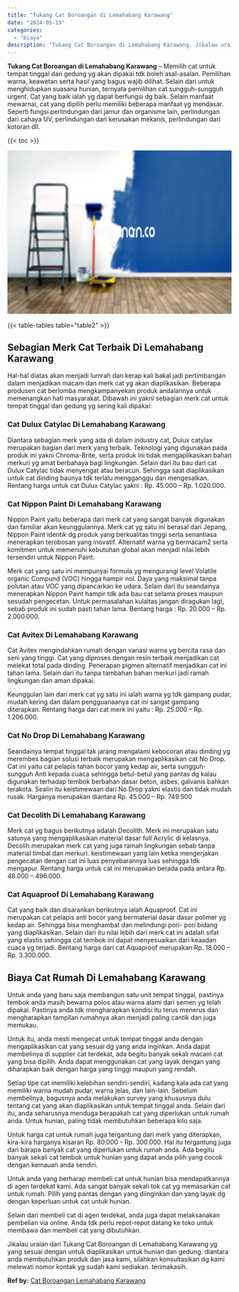 ```yaml
---
title: "Tukang Cat Boroangan di Lemahabang Karawang"
date: "2024-05-19"
categories: 
  - "biaya"
description: "Tukang Cat Boroangan di Lemahabang Karawang. Jikalau uraian dari Tukang Cat Boroangan di Lemahabang Karawang yg yang sesuai dengan untuk diaplikasikan untuk..."
---
```


**Tukang Cat Boroangan di Lemahabang Karawang** – Memilih cat untuk tempat tinggal dan gedung yg akan dipakai tdk boleh asal-asalan. Pemilihan warna, keawetan serta hasil yang bagus wajib dilihat. Selain dari untuk menghidupkan suasana hunian, ternyata pemilihan cat sungguh-sungguh urgent. Cat yang baik ialah yg dapat berfungsi dg baik. Selain manfaat mewarnai, cat yang dipilih perlu memiliki beberapa manfaat yg mendasar. Seperti fungsi perlindungan dari jamur dan organisme lain, perlindungan dari cahaya UV, perlindungan dari kerusakan mekanis, perlindungan dari kotoran dll.

{{< toc >}}

![Tukang Cat Boroangan di Lemahabang Karawang](/images/jasa-cat-murah11.png)

{{< table-tables table="table2" >}}

## Sebagian Merk Cat Terbaik Di Lemahabang Karawang

Hal-hal diatas akan menjadi lumrah dan kerap kali bakal jadi pertimbangan dalam menjadikan macam dan merk cat yg akan diaplikasikan. Beberapa produsen cat berlomba mengkampanyekan produk andalannya untuk memenangkan hati masyarakat. Dibawah ini yakni sebagian merk cat untuk tempat tinggal dan gedung yg sering kali dipakai:

### Cat Dulux Catylac Di Lemahabang Karawang

Diantara sebagian merk yang ada di dalam industry cat, Dulux catylax merupakan bagian dari merk yang terbaik. Teknologi yang digunakan pada produk ini yakni Chroma-Brite, serta produk ini tidak mengaplikasikan bahan merkuri yg amat berbahaya bagi lingkungan. Selain dari itu bau dari cat Dulux Catylac tidak menyengat atau beracun. Sehingga saat diaplikasikan untuk cat dinding baunya tdk terlalu mengganggu dan mengesalkan. Rentang harga untuk cat Dulux Catylac yakni : Rp. 45.000 – Rp. 1.020.000.

### Cat Nippon Paint Di Lemahabang Karawang

Nippon Paint yaitu beberapa dari merk cat yang sangat banyak digunakan dan familiar akan keunggulannya. Merk cat yg satu ini berasal dari Jepang, Nippon Paint identik dg produk yang berkualitas tinggi serta senantiasa menerapkan terobosan yang inovatif. Alternatif warna yg bermacam2 serta komitmen untuk memenuhi kebutuhan global akan menjadi nilai lebih tersendiri untuk Nippon Paint.

Merk cat yang satu ini mempunyai formula yg mengurangi level Volatile organic Compund (VOC) hingga hampir nol. Daya yang maksimal tanpa polutan atau VOC yang dipancarkan ke udara. Selain dari itu seandainya menerapkan Nippon Paint hampir tdk ada bau cat selama proses maupun sesudah pengecetan. Untuk permasalahan kulaitas jangan diragukan lagi, sebab produk ini sudah pasti tahan lama. Bentang harga : Rp. 20.000 – Rp. 2.000.000.

### Cat Avitex Di Lemahabang Karawang

Cat Avitex mengindahkan rumah dengan variasi warna yg bercita rasa dan seni yang tinggi. Cat yang diproses dengan resin terbaik menjadikan cat melekat total pada dinding. Penerapan pigmen alternatif menjadikan cat ini tahan lama. Selain dari itu tanpa tambahan bahan merkuri jadi ramah lingkungan dan aman dipakai.

Keunggulan lain dari merk cat yg satu ini ialah warna yg tdk gampang pudar, mudah kering dan dalam pengguanaanya cat ini sangat gampang diterapkan. Rentang harga dari cat merk ini yaitu : Rp. 25.000 – Rp. 1.206.000.

### Cat No Drop Di Lemahabang Karawang

Seandainya tempat tinggal tak jarang mengalami kebocoran atau dinding yg merembes bagian solusi terbaik merupakan mengaplikasikan cat No Drop. Cat ini yaitu cat pelapis tahan bocor yang kedap air, serta sungguh-sungguh Anti kepada cuaca sehingga betul-betul yang pantas dg kalau digunakan terhadap tembok berbahan dasar beton, asbes, galvanis bahkan terakota. Sealin itu keistimewaan dari No Drop yakni elastis dan tidak mudah rusak. Harganya merupakan diantara Rp. 45.000 – Rp. 749.500

### Cat Decolith Di Lemahabang Karawang

Merk cat yg bagus berikutnya adalah Decolith. Merk ini merupakan satu satunya yang mengaplikasikan material dasar full Acrylic di kelasnya. Decolih merupakan merk cat yang juga ramah lingkungan sebab tanpa material timbal dan merkuri. keistimewaan yang lain ketika mengerjakan pengecatan dengan cat ini luas penyebarannya luas sehingga tdk mengapur. Rentang harga untuk cat ini merupakan berada pada antara Rp. 48.000 – 496.000.

### Cat Aquaproof Di Lemahabang Karawang

Cat yang baik dan disarankan berikutnya ialah Aquaproof. Cat ini merupakan cat pelapis anti bocor yang bermaterial dasar dasar polimer yg kedap air. Sehingga bisa menghambat dan melindungi pori- pori bidang yang diaplikasikan. Selain dari itu nilai lebih dari merk cat ini adalah sifat yang elastis sehingga cat tembok ini dapat menyesuaikan dari keaadan cuaca yg terjadi. Bentang harga dari cat Aquaproof merupakan Rp. 18.000 – Rp. 3.300.000.

## Biaya Cat Rumah Di Lemahabang Karawang

Untuk anda yang baru saja membangun satu unit tempat tinggal, pastinya tembok anda masih bewarna polos atau warna alami dari semen yg telah dipakai. Pastinya anda tdk mengharapkan kondisi itu terus menerus dan mengharapkan tampilan rumahnya akan menjadi paling cantik dan juga memukau.

Untuk itu, anda mesti mengecat untuk tempat tinggal anda dengan mengaplikasikan cat yang sesuai dg yang anda inginkan. Anda dapat membelinya di supplier cat terdekat, ada begitu banyak sekali macam cat yang bisa dipilih. Anda dapat menggunakan cat yang layak dengan yang diharapkan baik dengan harga yang tinggi maupun yang rendah.

Setiap tipe cat memiliki kelebihan sendiri-sendiri, kadang kala ada cat yang memiliki warna mudah pudar, warna jelas, dan lain-lain. Sebelum membelinya, bagusnya anda melakukan survey yang khususnya dulu tentang cat yang akan diaplikasikan untuk tempat tinggal anda. Selain dari itu, anda seharusnya menduga berapakah cat yang diperlukan untuk rumah anda. Untuk hunian, paling tidak membutuhkan beberapa kilo saja.

Untuk harga cat untuk rumah juga tergantung dari merk yang diterapkan, kira-kira harganya kisaran Rp. 80.000 – Rp. 300.000. Hal itu tergantung juga dari barapa banyak cat yang diperlukan untuk rumah anda. Ada begitu banyak sekali cat tembok untuk hunian yang dapat anda pilih yang cocok dengan kemauan anda sendiri.

Untuk anda yang berharap membeli cat untuk hunian bisa mendapatkannya di agen terdekat kami. Ada sangat banyak sekali tok cat yg memasarkan cat untuk rumah. Pilih yang pantas dengan yang diinginkan dan yang layak dg dengan keperluan untuk cat untuk hunian.

Selain dari membeli cat di agen terdekat, anda juga dapat melaksanakan pembelian via online. Anda tdk perlu repot-repot datang ke toko untuk membawa dan membeli cat yang dibutuhkan.

Jikalau uraian dari Tukang Cat Boroangan di Lemahabang Karawang yg yang sesuai dengan untuk diaplikasikan untuk hunian dan gedung. diantara anda membutuhkan produk dan jasa kami, silahkan konsultasikan dg kami melewati nomor kontak yg sudah kami sediakan. terimakasih.

**Ref by:** [Cat Boroangan Lemahabang Karawang](https://id.wikipedia.org/wiki/Cat)
